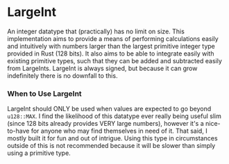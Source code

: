 # LargeInt
An integer datatype that (practically) has no limit on size. This implementation aims to provide a means of performing calculations easily and intuitively with numbers larger than the largest primitive integer type provided in Rust (128 bits). It also aims to be able to integrate easily with existing primitive types, such that they can be added and subtracted easily from LargeInts. LargeInt is always signed, but because it can grow indefinitely there is no downfall to this.

### When to Use LargeInt
LargeInt should ONLY be used when values are expected to go beyond `u128::MAX`. I find the likelihood of this datatype ever really being useful slim (since 128 bits already provides VERY large numbers), however it's a nice-to-have for anyone who may find themselves in need of it. That said, I mostly built it for fun and out of intrigue. Using this type in circumstances outside of this is not recommended because it will be slower than simply using a primitive type.
